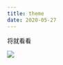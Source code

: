 ```yaml
---
title: theme
date: 2020-05-27
---
```


将就看看

![](https://tse1-mm.cn.bing.net/th/id/R-C.de22ebd67e109b4c377aebd0357eeb93?rik=FRjgFv%2fs90XKbA&riu=http%3a%2f%2fimage.qianye88.com%2fpic%2f7059cd22a7c1b7d361547a1ddf9309ff&ehk=zVEDHcSEer4c99cGKO0UkPzv%2b9t0XYAFKP0iyjRDAQk%3d&risl=&pid=ImgRaw&r=0)